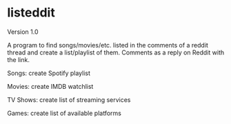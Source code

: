 # listeddit

Version 1.0

A program to find songs/movies/etc. listed in the comments of a reddit thread and create a list/playlist of them. Comments as a reply on Reddit with the link.

Songs: create Spotify playlist

Movies: create IMDB watchlist

TV Shows: create list of streaming services

Games: create list of available platforms

